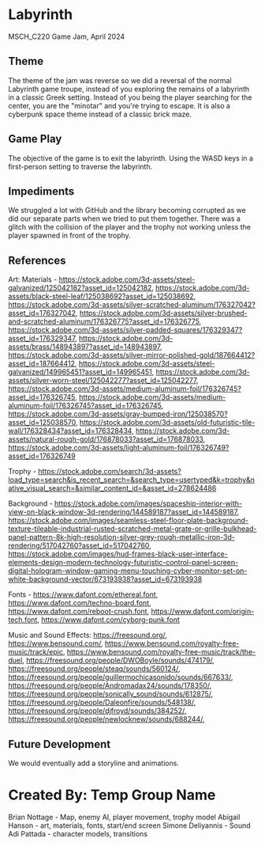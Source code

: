 # Labyrinth
MSCH_C220 Game Jam, April 2024

## Theme
The theme of the jam was reverse so we did a reversal of the normal Labyrinth game troupe, instead of you exploring the remains of a labyrinth in a classic Greek setting. Instead of you being the player searching for the center, you are the "minotar" and you're trying to escape. It is also a cyberpunk space theme instead of a classic brick maze.

## Game Play
The objective of the game is to exit the labyrinth. Using the WASD keys in a first-person setting to traverse the labyrinth. 

## Impediments
We struggled a lot with GitHub and the library becoming corrupted as we did our separate parts when we tried to put them together. There was a glitch with the collision of the player and the trophy not working unless the player spawned in front of the trophy.

## References

Art: 
Materials - https://stock.adobe.com/3d-assets/steel-galvanized/125042182?asset_id=125042182, https://stock.adobe.com/3d-assets/black-steel-leaf/125038692?asset_id=125038692, https://stock.adobe.com/3d-assets/silver-scratched-aluminum/176327042?asset_id=176327042, https://stock.adobe.com/3d-assets/silver-brushed-and-scratched-aluminum/176326775?asset_id=176326775, https://stock.adobe.com/3d-assets/silver-padded-squares/176329347?asset_id=176329347, https://stock.adobe.com/3d-assets/brass/148943897?asset_id=148943897, https://stock.adobe.com/3d-assets/silver-mirror-polished-gold/187664412?asset_id=187664412, https://stock.adobe.com/3d-assets/steel-galvanized/149965451?asset_id=149965451, https://stock.adobe.com/3d-assets/silver-worn-steel/125042277?asset_id=125042277, https://stock.adobe.com/3d-assets/medium-aluminum-foil/176326745?asset_id=176326745, https://stock.adobe.com/3d-assets/medium-aluminum-foil/176326745?asset_id=176326745, https://stock.adobe.com/3d-assets/gray-bumped-iron/125038570?asset_id=125038570, https://stock.adobe.com/3d-assets/old-futuristic-tile-wall/176328434?asset_id=176328434, https://stock.adobe.com/3d-assets/natural-rough-gold/176878033?asset_id=176878033, https://stock.adobe.com/3d-assets/light-aluminum-foil/176326749?asset_id=176326749

Trophy - https://stock.adobe.com/search/3d-assets?load_type=search&is_recent_search=&search_type=usertyped&k=trophy&native_visual_search=&similar_content_id=&asset_id=278624486

Background - https://stock.adobe.com/images/spaceship-interior-with-view-on-black-window-3d-rendering/144589187?asset_id=144589187, https://stock.adobe.com/images/seamless-steel-floor-plate-background-texture-tileable-industrial-rusted-scratched-metal-grate-or-grille-bulkhead-panel-pattern-8k-high-resolution-silver-grey-rough-metallic-iron-3d-rendering/517042760?asset_id=517042760, https://stock.adobe.com/images/hud-frames-black-user-interface-elements-design-modern-technology-futuristic-control-panel-screen-digital-hologram-window-gaming-menu-touching-cyber-monitor-set-on-white-background-vector/673193938?asset_id=673193938

Fonts - https://www.dafont.com/ethereal.font, https://www.dafont.com/techno-board.font, https://www.dafont.com/reboot-crush.font, https://www.dafont.com/origin-tech.font, https://www.dafont.com/cyborg-punk.font

Music and Sound Effects:
https://freesound.org/, https://www.bensound.com/,  https://www.bensound.com/royalty-free-music/track/epic, https://www.bensound.com/royalty-free-music/track/the-duel, https://freesound.org/people/DWOBoyle/sounds/474179/, https://freesound.org/people/steaq/sounds/560124/, https://freesound.org/people/guillermochicasonido/sounds/667633/, https://freesound.org/people/Andromadax24/sounds/178350/, https://freesound.org/people/sonically_sound/sounds/612875/, https://freesound.org/people/Daleonfire/sounds/548138/, https://freesound.org/people/djfroyd/sounds/384252/, 
https://freesound.org/people/newlocknew/sounds/688244/, 

## Future Development
We would eventually add a storyline and animations. 

# Created By: Temp Group Name
Brian Nottage - Map, enemy AI, player movement, trophy model
Abigail Hanson - art, materials, fonts, start/end screen 
Simone Deliyannis - Sound
Adi Pattada - character models, transitions

